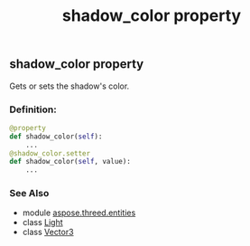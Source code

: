 ﻿---
title: shadow_color property
second_title: Aspose.3D for Python via .NET API References
description: 
type: docs
weight: 320
url: /python-net/aspose.threed.entities/light/shadow_color/
is_root: false
---

## shadow_color property


Gets or sets the shadow's color.
### Definition:
```python
@property
def shadow_color(self):
    ...
@shadow_color.setter
def shadow_color(self, value):
    ...
```

### See Also
* module [aspose.threed.entities](../../)
* class [Light](/3d/python-net/aspose.threed.entities/light)
* class [Vector3](/3d/python-net/aspose.threed.utilities/vector3)
